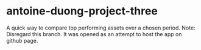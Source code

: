 # antoine-duong-project-three
A quick way to compare top performing assets over a chosen period.
Note: Disregard this branch. It was opened as an attempt to host the app on github page.

